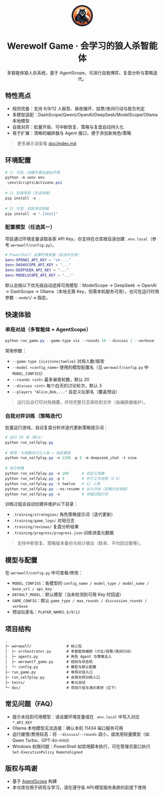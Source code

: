 <div align="center">

<img src="visualization/static/teaser-modified.png" alt="teaser" width="70" style="border-radius: 100%;" />

# Werewolf Game · 会学习的狼人杀智能体

多智能体狼人杀系统，基于 AgentScope，可进行自我博弈、复盘分析与策略迭代。

</div>

## 特性亮点

- 规则完备：支持 6/9/12 人板型、昼夜循环、投票/夜间行动与胜负判定
- 多模型适配：DashScope(Qwen)/OpenAI/DeepSeek/ModelScope/Ollama 本地模型
- 自我对弈：批量开局、可中断恢复、策略与复盘自动持久化
- 易于扩展：清晰的编排器与 Agent 接口，便于添加新角色/策略

> 更多展示请查看 [doc/index.md](./doc/index.md)

## 环境配置

```powershell
# 1) 可选：创建并激活虚拟环境
python -m venv env
.\env\Scripts\Activate.ps1

# 2) 安装项目（包含依赖）
pip install -e .

# 3) 可选：安装测试依赖
pip install -e ".[test]"
```

### 配置模型（任选其一）

项目通过环境变量读取各家 API Key，亦支持在仓库根目录创建 `.env.local`（参考 `werewolf/config.py`）。

```powershell
# PowerShell 设置环境变量（会话内生效）
$env:OPENAI_API_KEY = "sk-..."
$env:DASHSCOPE_API_KEY = "..."
$env:DEEPSEEK_API_KEY = "..."
$env:MODELSCOPE_API_KEY = "..."
```

默认会按以下优先级自动选择可用模型：ModelScope → DeepSeek → OpenAI → DashScope → Ollama（本地无需 Key，但需本机服务可用）。也可在运行时用参数 `--model`/`-m` 指定。

## 快速体验

### 单局对战（多智能体 + AgentScope）

```powershell
python run_game.py --game-type six --rounds 10 --discuss 2 --verbose
```

常用参数：

- `--game-type {six|nine|twelve}` 对局人数/板型
- `--model <config_name>` 使用的模型配置名（见 `werewolf/config.py` 中 `MODEL_CONFIGS`）
- `--rounds <int>` 最多昼夜轮数，默认 20
- `--discuss <int>` 每个白天的讨论轮次，默认 3
- `--players "Alice,Bob,..."` 自定义玩家名（覆盖预设）

> 运行后会打印对局摘要，并将完整日志保存到文件（由编排器维护）。

### 自我对弈训练（策略迭代）

批量运行游戏，自动复盘分析并迭代更新策略提示词：

```powershell
# 运行 50 局（默认）
python run_selfplay.py

# 常用：大规模并行九人局 + 指定模型
python run_selfplay.py -n 1200 -p 8 -m deepseek_chat -t nine

# 其它参数
python run_selfplay.py -n 100      # 自定义局数
python run_selfplay.py -p 4        # 并行工作进程（1-8）
python run_selfplay.py -t twelve   # 12 人局
python run_selfplay.py --no-resume # 从头开始（忽略历史进度）
python run_selfplay.py -v          # 详细过程打印
```

训练过程会自动创建并维护以下目录：

- `.training/strategies/` 角色策略提示词（迭代更新）
- `.training/game_logs/` 对局日志
- `.training/reviews/` 复盘分析结果
- `.training/progress/progress.json` 训练进度元数据

> 支持中断恢复、策略版本备份与统计输出（胜率、平均回合数等）。

## 模型与配置

在 `werewolf/config.py` 中可查看/修改：

- `MODEL_CONFIGS`：各模型的 `config_name / model_type / model_name / base_url / api_key`
- `DEFAULT_MODEL`：默认模型（当未检测到可用 Key 时回退）
- `GAME_CONFIG`：默认 `game_type / max_rounds / discussion_rounds / verbose`
- 预设玩家名：`PLAYER_NAMES_6/9/12`

## 项目结构

```
.
├─ werewolf/                # 核心包
│  ├─ orchestrator.py       # 多智能体编排（讨论/投票/夜间行动）
│  ├─ agents.py             # 角色 Agent 与策略注入
│  ├─ werewolf_game.py      # 规则与状态机
│  └─ config.py             # 模型与默认配置
├─ run_game.py              # 单局对战入口
├─ run_selfplay.py          # 自我对弈训练入口
├─ tests/                   # 单元测试
└─ doc/                     # 项目介绍与演示素材（见下）
```

## 常见问题（FAQ）

- 提示未找到可用模型：请设置环境变量或在 `.env.local` 中写入对应 `*_API_KEY`
- Ollama 本地模型无法连接：确认本机 11434 端口服务可用
- 运行缓慢/费用较高：将 `--discuss`/`--rounds` 调小，或改用轻量模型（如 Qwen Turbo、GPT-4o-mini）
- Windows 权限问题：PowerShell 如禁用脚本执行，可在管理员窗口执行 `Set-ExecutionPolicy RemoteSigned`

## 版权与鸣谢

- 基于 [AgentScope](https://github.com/modelscope/agentscope) 构建
- 本仓库仅用于研究与学习，请在遵守各 API/模型服务条款的前提下使用
